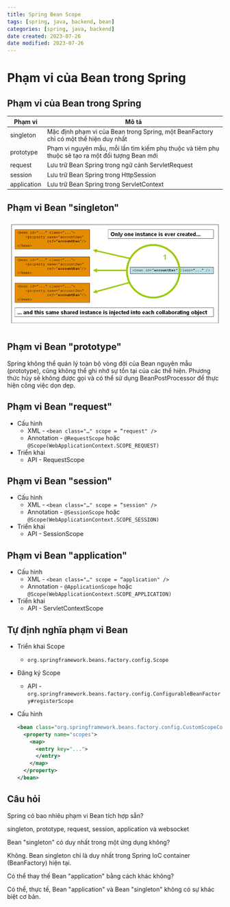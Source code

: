 ```yaml
---
title: Spring Bean Scope
tags: [spring, java, backend, bean]
categories: [spring, java, backend]
date created: 2023-07-26
date modified: 2023-07-26
---
```


# Phạm vi của Bean trong Spring

## Phạm vi của Bean trong Spring

| Phạm vi     | Mô tả                                                     |
| ----------- | --------------------------------------------------------- |
| singleton   | Mặc định phạm vi của Bean trong Spring, một BeanFactory chỉ có một thể hiện duy nhất |
| prototype   | Phạm vi nguyên mẫu, mỗi lần tìm kiếm phụ thuộc và tiêm phụ thuộc sẽ tạo ra một đối tượng Bean mới |
| request     | Lưu trữ Bean Spring trong ngữ cảnh ServletRequest          |
| session     | Lưu trữ Bean Spring trong HttpSession                      |
| application | Lưu trữ Bean Spring trong ServletContext                   |

## Phạm vi Bean "singleton"

![](https://raw.githubusercontent.com/vanhung4499/images/master/snap/20221221170833.png)

## Phạm vi Bean "prototype"

Spring không thể quản lý toàn bộ vòng đời của Bean nguyên mẫu (prototype), cũng không thể ghi nhớ sự tồn tại của các thể hiện. Phương thức hủy sẽ không được gọi và có thể sử dụng BeanPostProcessor để thực hiện công việc dọn dẹp.

## Phạm vi Bean "request"

- Cấu hình
  - XML - `<bean class="…" scope = “request" />`
  - Annotation - `@RequestScope` hoặc `@Scope(WebApplicationContext.SCOPE_REQUEST)`
- Triển khai
  - API - RequestScope

## Phạm vi Bean "session"

- Cấu hình
  - XML - `<bean class="…" scope = “session" />`
  - Annotation - `@SessionScope` hoặc `@Scope(WebApplicationContext.SCOPE_SESSION)`
- Triển khai
  - API - SessionScope

## Phạm vi Bean "application"

- Cấu hình
  - XML - `<bean class="…" scope = “application" />`
  - Annotation - `@ApplicationScope` hoặc `@Scope(WebApplicationContext.SCOPE_APPLICATION)`
- Triển khai
  - API - ServletContextScope

## Tự định nghĩa phạm vi Bean

- Triển khai Scope
  - `org.springframework.beans.factory.config.Scope`
- Đăng ký Scope
  - API - `org.springframework.beans.factory.config.ConfigurableBeanFactory#registerScope`
- Cấu hình

  ```xml
  <bean class="org.springframework.beans.factory.config.CustomScopeConfigurer">
    <property name="scopes">
      <map>
        <entry key="...">
        </entry>
      </map>
    </property>
  </bean>
  ```

## Câu hỏi

Spring có bao nhiêu phạm vi Bean tích hợp sẵn?

singleton, prototype, request, session, application và websocket

Bean "singleton" có duy nhất trong một ứng dụng không?

Không. Bean singleton chỉ là duy nhất trong Spring IoC container (BeanFactory) hiện tại.

Có thể thay thế Bean "application" bằng cách khác không?

Có thể, thực tế, Bean "application" và Bean "singleton" không có sự khác biệt cơ bản.
